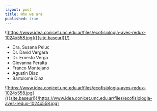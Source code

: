 ```yaml
---
layout: post
title: Who we are
published: true
---
```

![https://www.idea.conicet.unc.edu.ar/files/ecofisiologia-aves-redux-1024x558.jpg]({{site.baseurl}}/)

- Dra. Susana Peluc 
- Dr. David Vergara
- Dr. Ernesto Verga
- Giovanna Peralta
- Franco Montejano
- Agustìn Dìaz
- Bartolomè Dìaz

![https://www.idea.conicet.unc.edu.ar/files/ecofisiologia-aves-redux-1024x558.jpg]({{site.baseurl}}/https://www.idea.conicet.unc.edu.ar/files/ecofisiologia-aves-redux-1024x558.jpg)
